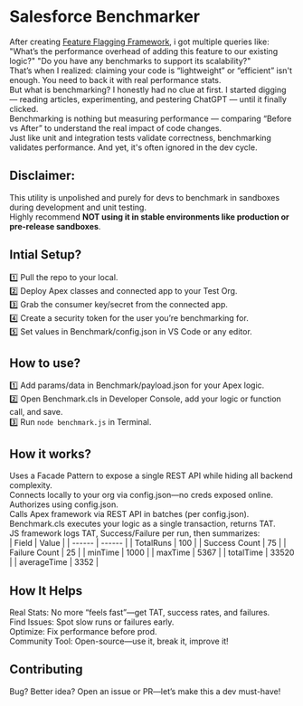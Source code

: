 # Salesforce Benchmarker

After creating [Feature Flagging Framework](https://github.com/MayankShrivastavaa/Feature-Flagging-Framework), i got multiple queries like: "What’s the performance overhead of adding this feature to our existing logic?" "Do you have any benchmarks to support its scalability?"  
That’s when I realized: claiming your code is “lightweight” or “efficient” isn't enough. You need to back it with real performance stats.  
But what is benchmarking? I honestly had no clue at first. I started digging — reading articles, experimenting, and pestering ChatGPT — until it finally clicked.  
Benchmarking is nothing but measuring performance — comparing “Before vs After” to understand the real impact of code changes.  
Just like unit and integration tests validate correctness, benchmarking validates performance. And yet, it's often ignored in the dev cycle. 

## Disclaimer: 
This utility is unpolished and purely for devs to benchmark in sandboxes during development and unit testing.  
Highly recommend **NOT using it in stable environments like production or pre-release sandboxes**.

## Intial Setup?
1️⃣ Pull the repo to your local.  
2️⃣ Deploy Apex classes and connected app to your Test Org.  
3️⃣ Grab the consumer key/secret from the connected app.  
4️⃣ Create a security token for the user you’re benchmarking for.  
5️⃣ Set values in Benchmark/config.json in VS Code or any editor.  

## How to use?

1️⃣ Add params/data in Benchmark/payload.json for your Apex logic.  
2️⃣ Open Benchmark.cls in Developer Console, add your logic or function call, and save.  
3️⃣ Run ```node benchmark.js``` in Terminal.  

## How it works?  

Uses a Facade Pattern to expose a single REST API while hiding all backend complexity.  
Connects locally to your org via config.json—no creds exposed online.  
Authorizes using config.json.  
Calls Apex framework via REST API in batches (per config.json).  
Benchmark.cls executes your logic as a single transaction, returns TAT.  
JS framework logs TAT, Success/Failure per run, then summarizes:  
| Field | Value |
| ------ | ------ |
| TotalRuns     | 100 |
| Success Count | 75 |
| Failure Count | 25 |
| minTime       | 1000 | 
| maxTime       | 5367 | 
| totalTime     | 33520 | 
| averageTime   | 3352 |   

## How It Helps
Real Stats: No more “feels fast”—get TAT, success rates, and failures.  
Find Issues: Spot slow runs or failures early.  
Optimize: Fix performance before prod.  
Community Tool: Open-source—use it, break it, improve it!

## Contributing
Bug? Better idea? Open an issue or PR—let’s make this a dev must-have!


